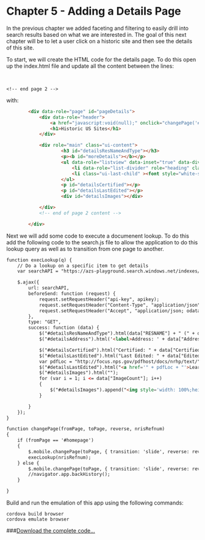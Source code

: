 # Chapter 5 - Adding a Details Page

In the previous chapter we added faceting and filtering to easily drill into search results based on what we are interested in.  The goal of this next chapter will be to let a user click on a historic site and then see the details of this site.

To start, we will create the HTML code for the details page.  To do this open up the index.html file and update all the content between the lines:<br>
  <!-- jquery mobile page 2 --><br>
	<!-- end page 2 -->

with: 
```html
		<div data-role="page" id="pageDetails">
			<div data-role="header">
                <a href="javascript:void(null);" onclick="changePage('#pageDetails', '#homepage', true, null);" data-icon="grid" data-theme="b" id="backButton">Back</a>
				<h1>Historic US Sites</h1>
			</div>

			<div role="main" class="ui-content">
                    <h3 id="detailsResNameAndType"></h3>
                    <p><b id="moreDetails"></b></p>
                    <ul data-role="listview" data-inset="true" data-divider-theme="a" class="ui-listview ui-listview-inset ui-corner-all ui-shadow">
                        <li data-role="list-divider" role="heading" class="ui-li-divider ui-bar-a ui-first-child">Address</li>
                        <li class="ui-last-child" ><font style="white-space:normal; font-size: small;" id="detailsAddress"></font></li>
                    </ul>
                    <p id="detailsCertified"></p>
                    <p id="detailsLastEdited"></p>
                    <div id="detailsImages"></div>

			</div>
			<!-- end of page 2 content -->

		</div>
````

Next we will add some code to execute a documenent lookup.  To do this add the following code to the search.js file to allow the application to do this lookup query as well as to transition from one page to another.

```html
function execLookup(q) {
    // Do a lookup on a specific item to get details
    var searchAPI = "https://azs-playground.search.windows.net/indexes/historicsites/docs/" + q +"?api-version=2015-02-28&$select=RESNAME,ResType,Address,City,County,State,NumCBldg,NumCSite,NumCStru,CertifiedDate,Edited,ImageCount";

    $.ajax({
        url: searchAPI,
        beforeSend: function (request) {
            request.setRequestHeader("api-key", apikey);
            request.setRequestHeader("Content-Type", "application/json");
            request.setRequestHeader("Accept", "application/json; odata.metadata=none");
        },
        type: "GET",
        success: function (data) {
            $("#detailsResNameAndType").html(data["RESNAME"] + " (" + data["ResType"] + ")");
            $("#detailsAddress").html('<label>Address: ' + data["Address"] + ", " + data["City"] + ", " + data["State"] + '</label>');

            $("#detailsCertified").html("Certified: " + data["CertifiedDate"].substring(0, 10));
            $("#detailsLastEdited").html("Last Edited: " + data["Edited"].substring(0, 10));
            var pdfLoc = "http://focus.nps.gov/pdfhost/docs/nrhp/text/" + q + ".pdf";
            $("#detailsLastEdited").html("<a href='" + pdfLoc + "'>Learn more...</a>");
            $("#detailsImages").html("");
            for (var i = 1; i <= data["ImageCount"]; i++)
            {
                $("#detailsImages").append("<img style='width: 100%;height: auto;max-width: 100%;' src='https://azsplayground.blob.core.windows.net/historicsites/img/" + q + "_" + i + ".jpeg'>");
            }

        }
    });
}

function changePage(fromPage, toPage, reverse, nrisRefnum)
{
	if (fromPage == '#homepage')
	{
		$.mobile.changePage(toPage, { transition: 'slide', reverse: reverse });
        execLookup(nrisRefnum);
	} else {
		$.mobile.changePage(toPage, { transition: 'slide', reverse: reverse });
		//navigator.app.backHistory();
	}

}


```

Build and run the emulation of this app using the following commands:

<pre><code>cordova build browser
cordova emulate browser
</code></pre>


###[Download the complete code...](https://github.com/liamca/AzureSearchMobile/tree/master/Completed%20Application)
